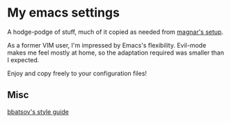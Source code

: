 # My emacs settings

A hodge-podge of stuff, much of it copied as needed from [magnar's setup](https://github.com/magnars/.emacs.d).

As a former VIM user, I'm impressed by Emacs's flexibility. Evil-mode makes me feel mostly at home, so the adaptation required was smaller than I expected.

Enjoy and copy freely to your configuration files!

## Misc

[bbatsov's style guide](https://github.com/bbatsov/emacs-lisp-style-guide)

